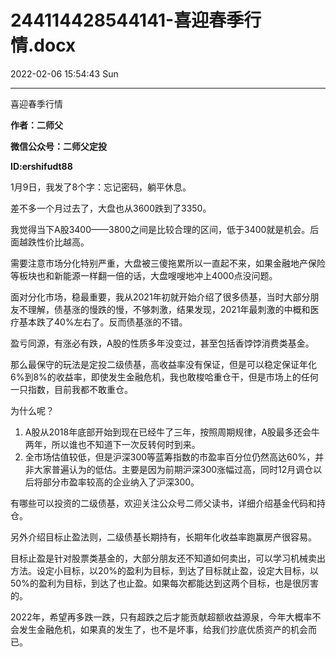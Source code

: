# 244114428544141-喜迎春季行情.docx

2022-02-06 15:54:43 Sun

----

喜迎春季行情

__作者：二师父__

__微信公众号：二师父定投__

__ID:ershifudt88__

1月9日，我发了8个字：忘记密码，躺平休息。

差不多一个月过去了，大盘也从3600跌到了3350。

我觉得当下A股3400——3800之间是比较合理的区间，低于3400就是机会。后面越跌性价比越高。

需要注意市场分化特别严重，大盘被三傻拖累所以一直起不来，如果金融地产保险等板块也和新能源一样翻一倍的话，大盘嗖嗖地冲上4000点没问题。

面对分化市场，稳最重要，我从2021年初就开始介绍了很多债基，当时大部分朋友不理解，债基涨的慢跌的慢，不够刺激，结果发现，2021年最刺激的中概和医疗基本跌了40%左右了。反而债基涨的不错。

盈亏同源，有涨必有跌，A股的性质多年没变过，甚至包括香饽饽消费类基金。

那么最保守的玩法是定投二级债基，高收益率没有保证，但是可以稳定保证年化6%到8%的收益率，即使发生金融危机，我也敢梭哈重仓干，但是市场上的任何一只指数，目前我都不敢重仓。

为什么呢？

1. A股从2018年底部开始到现在已经牛了三年，按照周期规律，A股最多还会牛两年，所以谁也不知道下一次反转何时到来。
2. 全市场估值较低，但是沪深300等蓝筹指数的市盈率百分位仍然高达60%，并非大家普遍认为的低估。主要是因为前期沪深300涨幅过高，同时12月调仓以后将部分市盈率较高的企业纳入了沪深300。

有哪些可以投资的二级债基，欢迎关注公众号二师父读书，详细介绍基金代码和持仓。

另外介绍目标止盈法则，二级债基长期持有，长期年化收益率跑赢房产很容易。

目标止盈是针对股票类基金的，大部分朋友还不知道如何卖出，可以学习机械卖出方法。设定小目标，以20%的盈利为目标，到达了目标就止盈，设定大目标，以50%的盈利为目标，到达了也止盈。如果每次都能达到这两个目标，也是很厉害的。

2022年，希望再多跌一跌，只有超跌之后才能贡献超额收益源泉，今年大概率不会发生金融危机，如果真的发生了，也不是坏事，给我们抄底优质资产的机会而已。

